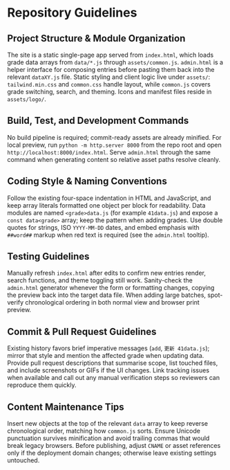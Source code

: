 # Repository Guidelines

## Project Structure & Module Organization
The site is a static single-page app served from `index.html`, which loads grade data arrays from `data/*.js` through `assets/common.js`.
`admin.html` is a helper interface for composing entries before pasting them back into the relevant `dataXY.js` file.
Static styling and client logic live under `assets/`: `tailwind.min.css` and `common.css` handle layout, while `common.js` covers grade switching, search, and theming. Icons and manifest files reside in `assets/logo/`.

## Build, Test, and Development Commands
No build pipeline is required; commit-ready assets are already minified.
For local preview, run `python -m http.server 8000` from the repo root and open `http://localhost:8000/index.html`.
Serve `admin.html` through the same command when generating content so relative asset paths resolve cleanly.

## Coding Style & Naming Conventions
Follow the existing four-space indentation in HTML and JavaScript, and keep array literals formatted one object per block for readability.
Data modules are named `<grade>data.js` (for example `41data.js`) and expose a `const data<grade>` array; keep the pattern when adding grades.
Use double quotes for strings, ISO `YYYY-MM-DD` dates, and embed emphasis with `##word##` markup when red text is required (see the `admin.html` tooltip).

## Testing Guidelines
Manually refresh `index.html` after edits to confirm new entries render, search functions, and theme toggling still work.
Sanity-check the `admin.html` generator whenever the form or formatting changes, copying the preview back into the target data file.
When adding large batches, spot-verify chronological ordering in both normal view and browser print preview.

## Commit & Pull Request Guidelines
Existing history favors brief imperative messages (`add`, `更新 41data.js`); mirror that style and mention the affected grade when updating data.
Provide pull request descriptions that summarise scope, list touched files, and include screenshots or GIFs if the UI changes.
Link tracking issues when available and call out any manual verification steps so reviewers can reproduce them quickly.

## Content Maintenance Tips
Insert new objects at the top of the relevant `data` array to keep reverse chronological order, matching how `common.js` sorts.
Ensure Unicode punctuation survives minification and avoid trailing commas that would break legacy browsers.
Before publishing, adjust `CNAME` or asset references only if the deployment domain changes; otherwise leave existing settings untouched.
